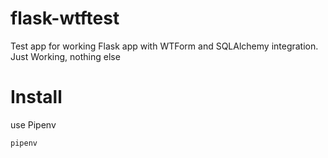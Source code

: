 # flask-wtftest
Test app for working Flask app with WTForm and SQLAlchemy integration. Just Working, nothing else

# Install
use Pipenv
```
pipenv 
```
